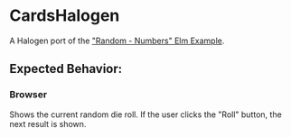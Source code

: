 # CardsHalogen

A Halogen port of the ["Random - Numbers" Elm Example](https://elm-lang.org/examples).

## Expected Behavior:

### Browser

Shows the current random die roll. If the user clicks the "Roll" button, the next result is shown.
